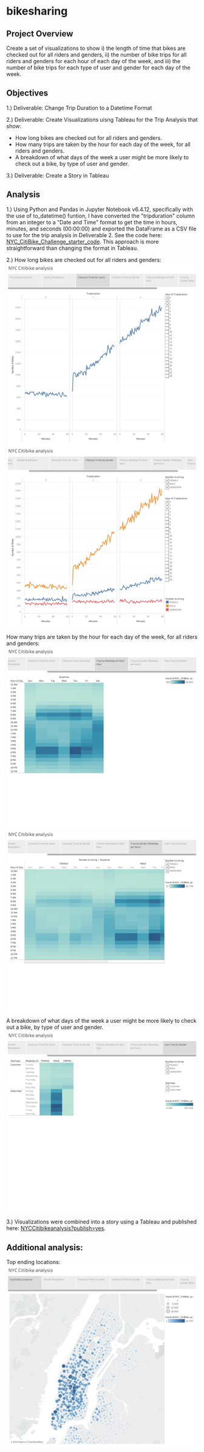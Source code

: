 # bikesharing

## Project Overview
Create a set of visualizations to show i) the length of time that bikes are checked out for all riders and genders, ii) the number of bike trips for all riders and genders for each hour of each day of the week, and iii) the number of bike trips for each type of user and gender for each day of the week.

## Objectives
1.) Deliverable: Change Trip Duration to a Datetime Format

2.) Deliverable: Create Visualizations uisng Tableau for the Trip Analysis that show:
- How long bikes are checked out for all riders and genders.
- How many trips are taken by the hour for each day of the week, for all riders and genders.
- A breakdown of what days of the week a user might be more likely to check out a bike, by type of user and gender.

3.) Deliverable: Create a Story in Tableau

## Analysis
1.) Using Python and Pandas in Jupyter Notebook v6.4.12, specifically with the use of to_datetime() funtion, I have converted the "tripduration" column from an integer to a "Date and Time" format to get the time in hours, minutes, and seconds (00:00:00) and exported the DataFrame as a CSV file to use for the trip analysis in Deliverable 2. See the code here: [NYC_CitiBike_Challenge_starter_code](https://github.com/MSF2141/bikesharing/blob/a4b05fb1059db9886dbfb590f724947eb0e43999/NYC_CitiBike_Challenge_starter_code.ipynb). This approach is more straightforward than changing the format in Tableau.

2.) How long bikes are checked out for all riders and genders:
![Checkout%20times%20for%20users](https://github.com/MSF2141/bikesharing/blob/de00414825b74fc6389c34f3c4e2a1a7907342b1/Checkout%20times%20for%20users.png)
![Checkout%20times%20by%20gender](https://github.com/MSF2141/bikesharing/blob/2c082b935b8ca7b8454ae77fb5e6b7336ee5174a/Checkout%20times%20by%20gender.png)

How many trips are taken by the hour for each day of the week, for all riders and genders:
![Trips%20by%20weekday%20for%20each%20hour](https://github.com/MSF2141/bikesharing/blob/0c0167e9ba98bcb934c97000629b9bfbb24d7011/Trips%20by%20weekday%20for%20each%20hour.png) ![Trips%20by%20gender%20for%20each%20hour%20of%20weekday](https://github.com/MSF2141/bikesharing/blob/eda1d0082519fc4d8b7d303a6ebd8f9cb786d566/Trips%20by%20gender%20for%20each%20hour%20of%20weekday.png)

A breakdown of what days of the week a user might be more likely to check out a bike, by type of user and gender.
![User%20trips%20by%20gender](https://github.com/MSF2141/bikesharing/blob/c477fc6573863fb4439739a5b8897709728485d6/User%20trips%20by%20gender.png)

3.) Visualizations were combined into a story using a Tableau and published here:
[NYCCitibikeanalysis?publish=yes](https://public.tableau.com/app/profile/msf2141/viz/NYCCitibikeanalysis_16753621665680/NYCCitibikeanalysis?publish=yes).


## Additional analysis:
Top ending locations:
![Top%20ending%20locations](https://github.com/MSF2141/bikesharing/blob/feb29a2b2a27ee0fcfa1c34b2b1227c2281e0dfb/Top%20ending%20locations.png)

